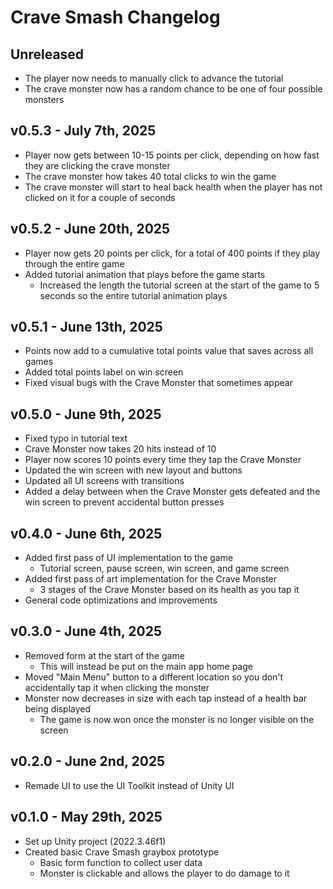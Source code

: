 # Crave Smash Changelog

## Unreleased
* The player now needs to manually click to advance the tutorial
* The crave monster now has a random chance to be one of four possible monsters

## v0.5.3 - July 7th, 2025
* Player now gets between 10-15 points per click, depending on how fast they are clicking the crave monster
* The crave monster how takes 40 total clicks to win the game
* The crave monster will start to heal back health when the player has not clicked on it for a couple of seconds

## v0.5.2 - June 20th, 2025
* Player now gets 20 points per click, for a total of 400 points if they play through the entire game
* Added tutorial animation that plays before the game starts
	* Increased the length the tutorial screen at the start of the game to 5 seconds so the entire tutorial animation plays

## v0.5.1 - June 13th, 2025
* Points now add to a cumulative total points value that saves across all games
* Added total points label on win screen
* Fixed visual bugs with the Crave Monster that sometimes appear

## v0.5.0 - June 9th, 2025
* Fixed typo in tutorial text
* Crave Monster now takes 20 hits instead of 10
* Player now scores 10 points every time they tap the Crave Monster
* Updated the win screen with new layout and buttons
* Updated all UI screens with transitions
* Added a delay between when the Crave Monster gets defeated and the win screen to prevent accidental button presses

## v0.4.0 - June 6th, 2025
* Added first pass of UI implementation to the game
  * Tutorial screen, pause screen, win screen, and game screen
* Added first pass of art implementation for the Crave Monster
  * 3 stages of the Crave Monster based on its health as you tap it
* General code optimizations and improvements

## v0.3.0 - June 4th, 2025
* Removed form at the start of the game
  * This will instead be put on the main app home page
* Moved "Main Menu" button to a different location so you don't accidentally tap it when clicking the monster
* Monster now decreases in size with each tap instead of a health bar being displayed
  * The game is now won once the monster is no longer visible on the screen

## v0.2.0 - June 2nd, 2025
* Remade UI to use the UI Toolkit instead of Unity UI

## v0.1.0 - May 29th, 2025
* Set up Unity project (2022.3.46f1)
* Created basic Crave Smash graybox prototype
  * Basic form function to collect user data
  * Monster is clickable and allows the player to do damage to it